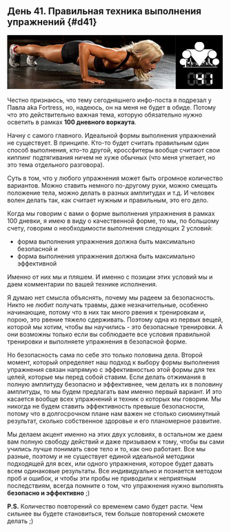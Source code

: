 ## День 41. Правильная техника выполнения упражнений {#d41}

![](src/img/41.jpg)

Честно признаюсь, что тему сегодняшнего инфо-поста я подрезал у Павла aka Fortress, но, надеюсь, он на меня не будет в обиде. Потому что это действительно важная тема, которую обязательно нужно осветить в рамках **100 дневного воркаута**. 

Начну с самого главного. Идеальной формы выполнения упражнений не существует. В принципе. Кто-то будет считать правильным один способ выполнения, кто-то другой, кроссфитеры вообще считают свои киппинг подтягивания ничем не хуже обычных (что меня угнетает, но это тема отдельного разговора). 

Суть в том, что у любого упражнения может быть огромное количество вариантов. Можно ставить немного по-другому руки, можно смещать положение тела, можно делать в разных амплитудах и т.д. И человек волен делать так, как считает нужным и правильным, это его дело. 

Когда мы говорим с вами о форме выполнения упражнения в рамках 100 дневки, я имею в виду о качественной форме, то мы, по большому счету, говорим о необходимости выполнения следующих 2 условий: 

- форма выполнения упражнения должна быть максимально безопасной 
и 
- форма выполнения упражнения должна быть максимально эффективной 

Именно от них мы и пляшем. И именно с позиции этих условий мы и даем комментарии по вашей технике исполнения. 

Я думаю нет смысла объяснять, почему мы радеем за безопасность. Никто не любит получать травмы, даже незначительные, особенно начинающие, потому что в них так много рвения к тренировкам и, порою, это рвение тяжело сдерживать. Поэтому одна из первых вещей, которой мы хотим, чтобы вы научились - это безопасные тренировки. А они возможны только если вы соблюдаете все условия правильной тренировки и выполняете упражнения в безопасной форме. 

Но безопасность сама по себе это только половина дела. Второй момент, который определяет наш подход к выбору формы выполнения упражнения связан напрямую с эффективностью этой формы для тех целей, которые мы перед собой ставим. Если делать отжимания в полную амплитуду безопасно и эффективнее, чем делать их в половину амплитуды, то мы будем предлагать вам именно первый вариант. И это касается вообще всех упражнений и техник о которых мы говорим. Мы никогда не будем ставить эффективность превыше безопасности, потому что в долгосрочном плане нам важен не столько сиюминутный результат, сколько собственное здоровье и его планомерное развитие. 

Мы делаем акцент именно на этих двух условиях, в остальном же даем вам полную свободу действий и даже призываем к тому, чтобы вы сами учились лучше понимать свое тело и то, как оно работает. Все мы разные, поэтому и не существует единой идеальной методики подходящей для всех, или одного упражнения, которое будет давать всем одинаковые результаты. Все индивидуально и познается методом проб и ошибок, и чтобы эти пробы не приводили к неприятным последствиям, всегда помните о том, что упражнения нужно выполнять **безопасно и эффективно** ;) 

**P.S.** Количество повторений со временем само будет расти. Чем сильнее вы будете становиться, тем больше повторений сможете делать ;) 

